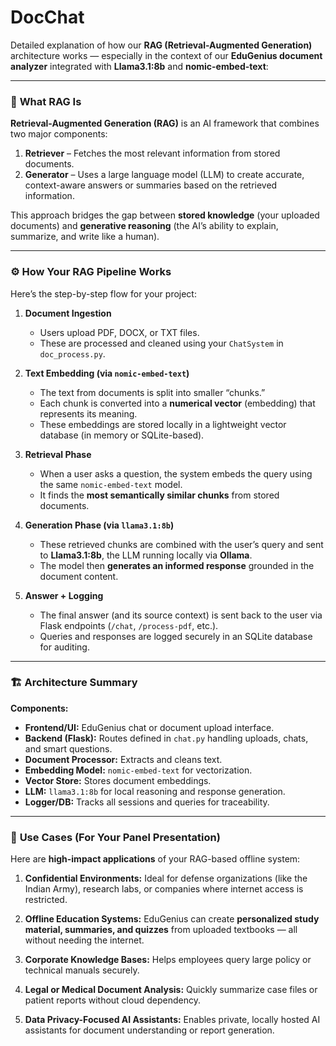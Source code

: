 # DocChat
Detailed explanation of how our **RAG (Retrieval-Augmented Generation)** architecture works — especially in the context of our **EduGenius document analyzer** integrated with **Llama3.1:8b** and **nomic-embed-text**:

---

### 🧠 **What RAG Is**

**Retrieval-Augmented Generation (RAG)** is an AI framework that combines two major components:

1. **Retriever** – Fetches the most relevant information from stored documents.
2. **Generator** – Uses a large language model (LLM) to create accurate, context-aware answers or summaries based on the retrieved information.

This approach bridges the gap between **stored knowledge** (your uploaded documents) and **generative reasoning** (the AI’s ability to explain, summarize, and write like a human).

---

### ⚙️ **How Your RAG Pipeline Works**

Here’s the step-by-step flow for your project:

1. **Document Ingestion**

   * Users upload PDF, DOCX, or TXT files.
   * These are processed and cleaned using your `ChatSystem` in `doc_process.py`.

2. **Text Embedding (via `nomic-embed-text`)**

   * The text from documents is split into smaller “chunks.”
   * Each chunk is converted into a **numerical vector** (embedding) that represents its meaning.
   * These embeddings are stored locally in a lightweight vector database (in memory or SQLite-based).

3. **Retrieval Phase**

   * When a user asks a question, the system embeds the query using the same `nomic-embed-text` model.
   * It finds the **most semantically similar chunks** from stored documents.

4. **Generation Phase (via `llama3.1:8b`)**

   * These retrieved chunks are combined with the user’s query and sent to **Llama3.1:8b**, the LLM running locally via **Ollama**.
   * The model then **generates an informed response** grounded in the document content.

5. **Answer + Logging**

   * The final answer (and its source context) is sent back to the user via Flask endpoints (`/chat`, `/process-pdf`, etc.).
   * Queries and responses are logged securely in an SQLite database for auditing.

---

### 🏗️ **Architecture Summary**

**Components:**

* **Frontend/UI:** EduGenius chat or document upload interface.
* **Backend (Flask):** Routes defined in `chat.py` handling uploads, chats, and smart questions.
* **Document Processor:** Extracts and cleans text.
* **Embedding Model:** `nomic-embed-text` for vectorization.
* **Vector Store:** Stores document embeddings.
* **LLM:** `llama3.1:8b` for local reasoning and response generation.
* **Logger/DB:** Tracks all sessions and queries for traceability.

---

### 🎯 **Use Cases (For Your Panel Presentation)**

Here are **high-impact applications** of your RAG-based offline system:

1. **Confidential Environments:**
   Ideal for defense organizations (like the Indian Army), research labs, or companies where internet access is restricted.

2. **Offline Education Systems:**
   EduGenius can create **personalized study material, summaries, and quizzes** from uploaded textbooks — all without needing the internet.

3. **Corporate Knowledge Bases:**
   Helps employees query large policy or technical manuals securely.

4. **Legal or Medical Document Analysis:**
   Quickly summarize case files or patient reports without cloud dependency.

5. **Data Privacy-Focused AI Assistants:**
   Enables private, locally hosted AI assistants for document understanding or report generation.

